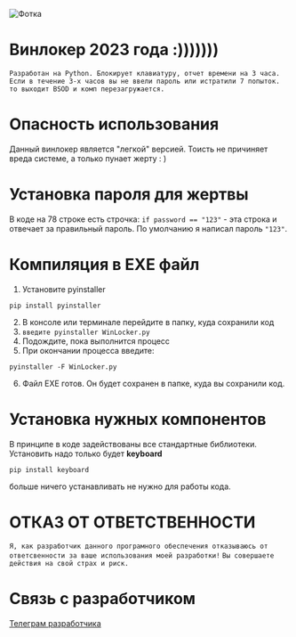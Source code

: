 ![Фотка](https://github.com/Filmans/WinLocker/assets/80627579/e18b134e-21ed-4dfb-ba98-e0f6508e457d)
# Винлокер 2023 года :)))))))
``Разработан на Python. Блокирует клавиатуру, отчет времени на 3 часа. 
Если в течение 3-х часов вы не ввели пароль или истратили 7 попыток. то выходит BSOD и комп перезагружается.``

# Опасность использования
Данный винлокер является "легкой" версией. Тоисть не причиняет вреда системе, а только пунает жерту : )

# Установка пароля для жертвы
В коде на 78 строке есть строчка:  ``if password == "123"`` - эта строка и отвечает за правильный пароль.
По умолчанию я написал пароль ``"123"``.

# Компиляция в EXE файл
1. Установите pyinstaller

``pip install pyinstaller``

2. В консоле или терминале перейдите в папку, куда сохранили код
3. ``введите pyinstaller WinLocker.py``
4. Подождите, пока выполнится процесс
5. При окончании процесса введите:

``pyinstaller -F WinLocker.py``

6. Файл EXE готов. Он будет сохранен в папке, куда вы сохранили код.

# Установка нужных компонентов
В принципе в коде задействованы все стандартные библиотеки.
Установить надо только будет **keyboard**

``pip install keyboard``

больше ничего устанавливать не нужно для работы кода.

# ОТКАЗ ОТ ОТВЕТСТВЕННОСТИ
``Я, как разработчик данного програмного обеспечения отказываюсь от ответсвенности за ваше использования моей разработки!``
``Вы совершаете действия на свой страх и риск.``

# Связь с разработчиком
[Телеграм разработчика](https://t.me/Codefer)
